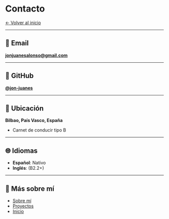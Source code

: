 # Contacto

[← Volver al inicio](index.md)

---

## 📧 Email

**jonjuanesalonso@gmail.com**

---

## 💼 GitHub

**[@jon-juanes](https://github.com/jon-juanes)**


---

## 📍 Ubicación

**Bilbao, País Vasco, España**

- Carnet de conducir tipo B

---


## 🌐 Idiomas

- **Español**: Nativo
- **Inglés**: (B2.2+)

---

## 🔗 Más sobre mí

- [Sobre mí](sobre-mi.md)
- [Proyectos](proyectos.md)
- [Inicio](index.md)

